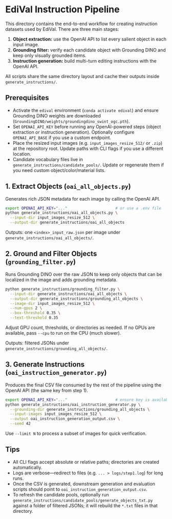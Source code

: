 # EdiVal Instruction Pipeline

This directory contains the end-to-end workflow for creating instruction datasets used by EdiVal. There are three main stages:

1. **Object extraction:** use the OpenAI API to list every salient object in each input image.
2. **Grounding filter:** verify each candidate object with Grounding DINO and keep only visually grounded items.
3. **Instruction generation:** build multi-turn editing instructions with the OpenAI API.

All scripts share the same directory layout and cache their outputs inside `generate_instructions/`.

## Prerequisites

- Activate the `edival` environment (`conda activate edival`) and ensure Grounding DINO weights are downloaded (`GroundingDINO/weights/groundingdino_swint_ogc.pth`).
- Set `OPENAI_API_KEY` before running any OpenAI-powered steps (object extraction or instruction generation). Optionally configure `OPENAI_API_BASE` if you use a custom endpoint.
- Place the resized input images (e.g. `input_images_resize_512/` or `.zip`) at the repository root. Update paths with CLI flags if you use a different location.
- Candidate vocabulary files live in `generate_instructions/candidate_pools/`. Update or regenerate them if you need custom object/color/material lists.

## 1. Extract Objects (`oai_all_objects.py`)

Generates rich JSON metadata for each image by calling the OpenAI API.

```bash
export OPENAI_API_KEY="..."                     # or use a .env file
python generate_instructions/oai_all_objects.py \
  --input-dir input_images_resize_512 \
  --output-dir generate_instructions/oai_all_objects
```

Outputs: one `<index>_input_raw.json` per image under `generate_instructions/oai_all_objects/`.

## 2. Ground and Filter Objects (`grounding_filter.py`)

Runs Grounding DINO over the raw JSON to keep only objects that can be localized in the image and adds grounding metadata.

```bash
python generate_instructions/grounding_filter.py \
  --input-dir generate_instructions/oai_all_objects \
  --output-dir generate_instructions/grounding_all_objects \
  --image-dir input_images_resize_512 \
  --num-gpus 2 \
  --box-threshold 0.35 \
  --text-threshold 0.35
```

Adjust GPU count, thresholds, or directories as needed. If no GPUs are available, pass `--cpu` to run on the CPU (much slower).

Outputs: filtered JSONs under `generate_instructions/grounding_all_objects/`.

## 3. Generate Instructions (`oai_instruction_generator.py`)

Produces the final CSV file consumed by the rest of the pipeline using the OpenAI API (the same key from step 1).

```bash
export OPENAI_API_KEY="..."                     # ensure key is available
python generate_instructions/oai_instruction_generator.py \
  --grounding-dir generate_instructions/grounding_all_objects \
  --input-images input_images_resize_512 \
  --output oai_instruction_generation_output.csv \
  --seed 42
```

Use `--limit N` to process a subset of images for quick verification.

## Tips

- All CLI flags accept absolute or relative paths; directories are created automatically.
- Logs are verbose—redirect to files (e.g. `... > logs/step1.log`) for long runs.
- Once the CSV is generated, downstream generation and evaluation scripts should point to `oai_instruction_generation_output.csv`.
- To refresh the candidate pools, optionally run `generate_instructions/candidate_pools/generate_objects_txt.py` against a folder of filtered JSONs; it will rebuild the `*.txt` files in that directory.
